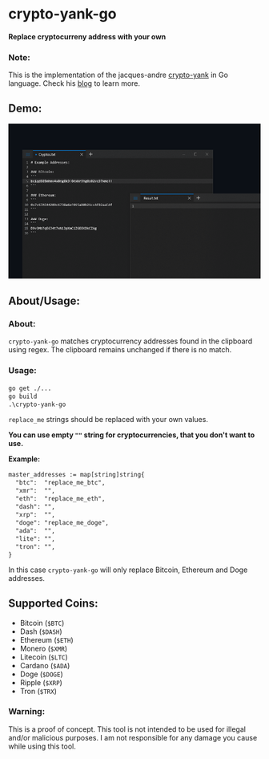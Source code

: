 # crypto-yank-go

#### Replace cryptocurreny address with your own

### Note:
This is the implementation of the jacques-andre [crypto-yank](https://github.com/jacques-andre/crypto-yank/) in Go language. Check his [blog](https://www.jacquesandre.me/posts/crypto-yank/) to learn more.
## Demo:
<img src="demo.gif"></img>

## About/Usage:

### About:
`crypto-yank-go` matches cryptocurrency addresses found in the clipboard using regex. The clipboard remains unchanged if there is no match.

### Usage:
```
go get ./...
go build
.\crypto-yank-go
```

`replace_me` strings should be replaced with your own values.

**You can use empty `""` string for cryptocurrencies, that you don't want to use.**

**Example:**
```
master_addresses := map[string]string{
  "btc":  "replace_me_btc",
  "xmr":  "",
  "eth":  "replace_me_eth",
  "dash": "",
  "xrp":  "",
  "doge": "replace_me_doge",
  "ada":  "",
  "lite": "",
  "tron": "",
}
```

In this case `crypto-yank-go` will only replace Bitcoin, Ethereum and Doge addresses.

## Supported Coins:
- Bitcoin (`$BTC`)
- Dash (`$DASH`)
- Ethereum (`$ETH`)
- Monero (`$XMR`)
- Litecoin (`$LTC`)
- Cardano (`$ADA`)
- Doge (`$DOGE`)
- Ripple (`$XRP`)
- Tron (`$TRX`)

### Warning:
This is a proof of concept. This tool is not intended to be used for illegal and/or malicious purposes. I am not responsible for any damage you cause while using this tool.
